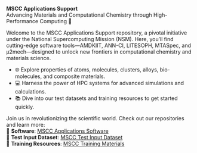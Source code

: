 **MSCC Applications Support**  
Advancing Materials and Computational Chemistry through High-Performance Computing 🚀  

Welcome to the MSCC Applications Support repository, a pivotal initiative under the National Supercomputing Mission (NSM). Here, you’ll find cutting-edge software tools—AMDKIIT, ANN-CI, LITESOPH, MTASpec, and µ2mech—designed to unlock new frontiers in computational chemistry and materials science.  

- 🌐 Explore properties of atoms, molecules, clusters, alloys, bio-molecules, and composite materials.  
- 💻 Harness the power of HPC systems for advanced simulations and calculations.  
- 📚 Dive into our test datasets and training resources to get started quickly.  

Join us in revolutionizing the scientific world. Check out our repositories and learn more:  
📂 **Software**: [MSCC Applications Software](https://github.com/mscc07/mscc)  
📂 **Test Input Dataset**: [MSCC Test Input Dataset](https://github.com/mscc07/mscc-testinput)  
🎥 **Training Resources**: [MSCC Training Materials](http://www.youtube.com/@mscctraining)


